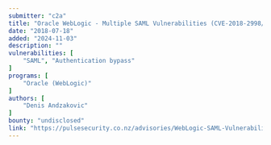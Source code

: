 ```yaml
---
submitter: "c2a"
title: "Oracle WebLogic - Multiple SAML Vulnerabilities (CVE-2018-2998/CVE-2018-2933)"
date: "2018-07-18"
added: "2024-11-03"
description: ""
vulnerabilities: [
    "SAML", "Authentication bypass"
]
programs: [
    "Oracle (WebLogic)"
]
authors: [
    "Denis Andzakovic"
]
bounty: "undisclosed"
link: "https://pulsesecurity.co.nz/advisories/WebLogic-SAML-Vulnerabilities"
---
```




